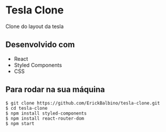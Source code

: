 # Tesla Clone
Clone do layout da tesla 

## Desenvolvido com 
* React
* Styled Components
* CSS

## Para rodar na sua máquina
```
$ git clone https://github.com/ErickBalbino/tesla-clone.git
$ cd tesla-clone
$ npm install styled-components
$ npm install react-router-dom
$ npm start
```
